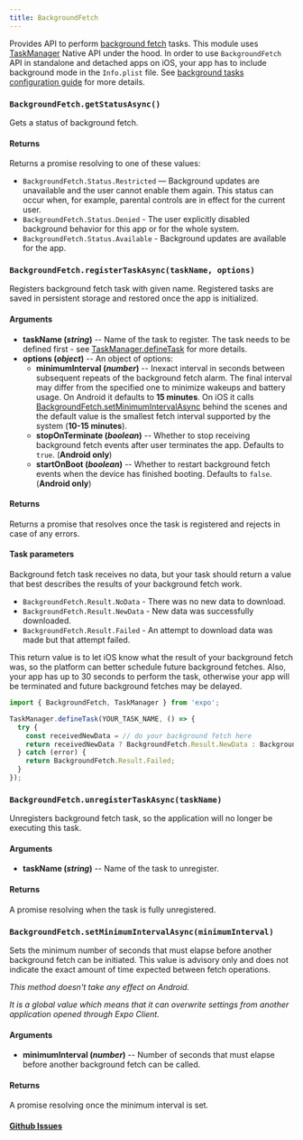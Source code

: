```yaml
---
title: BackgroundFetch
---
```


Provides API to perform [background fetch](https://developer.apple.com/documentation/uikit/core_app/managing_your_app_s_life_cycle/preparing_your_app_to_run_in_the_background/updating_your_app_with_background_app_refresh) tasks. This module uses [TaskManager](../task-manager) Native API under the hood.
In order to use `BackgroundFetch` API in standalone and detached apps on iOS, your app has to include background mode in the `Info.plist` file. See [background tasks configuration guide](../task-manager#configuration-for-standalone-apps) for more details.

### `BackgroundFetch.getStatusAsync()`

Gets a status of background fetch.

#### Returns

Returns a promise resolving to one of these values:
-   `BackgroundFetch.Status.Restricted` — Background updates are unavailable and the user cannot enable them again. This status can occur when, for example, parental controls are in effect for the current user.
-   `BackgroundFetch.Status.Denied` - The user explicitly disabled background behavior for this app or for the whole system.
-   `BackgroundFetch.Status.Available` - Background updates are available for the app.

### `BackgroundFetch.registerTaskAsync(taskName, options)`

Registers background fetch task with given name. Registered tasks are saved in persistent storage and restored once the app is initialized.

#### Arguments

-   **taskName (_string_)** -- Name of the task to register. The task needs to be defined first - see [TaskManager.defineTask](../task-manager#taskmanagerdefinetasktaskname-task) for more details.
-   **options (_object_)** -- An object of options:
    -   **minimumInterval (_number_)** -- Inexact interval in seconds between subsequent repeats of the background fetch alarm. The final interval may differ from the specified one to minimize wakeups and battery usage.
    On Android it defaults to **15 minutes**. On iOS it calls [BackgroundFetch.setMinimumIntervalAsync](#backgroundfetchsetminimumintervalasyncminimuminterval) behind the scenes and the default value is the smallest fetch interval supported by the system (**10-15 minutes**).
    -   **stopOnTerminate (_boolean_)** -- Whether to stop receiving background fetch events after user terminates the app. Defaults to `true`. (**Android only**)
    -   **startOnBoot (_boolean_)** -- Whether to restart background fetch events when the device has finished booting. Defaults to `false`. (**Android only**)

#### Returns

Returns a promise that resolves once the task is registered and rejects in case of any errors.

#### Task parameters

Background fetch task receives no data, but your task should return a value that best describes the results of your background fetch work.
-   `BackgroundFetch.Result.NoData` - There was no new data to download.
-   `BackgroundFetch.Result.NewData` - New data was successfully downloaded.
-   `BackgroundFetch.Result.Failed` - An attempt to download data was made but that attempt failed.

This return value is to let iOS know what the result of your background fetch was, so the platform can better schedule future background fetches. Also, your app has up to 30 seconds to perform the task, otherwise your app will be terminated and future background fetches may be delayed.

```javascript
import { BackgroundFetch, TaskManager } from 'expo';

TaskManager.defineTask(YOUR_TASK_NAME, () => {
  try {
    const receivedNewData = // do your background fetch here
    return receivedNewData ? BackgroundFetch.Result.NewData : BackgroundFetch.Result.NoData;
  } catch (error) {
    return BackgroundFetch.Result.Failed;
  }
});
```

### `BackgroundFetch.unregisterTaskAsync(taskName)`

Unregisters background fetch task, so the application will no longer be executing this task.

#### Arguments

-   **taskName (_string_)** -- Name of the task to unregister.

#### Returns

A promise resolving when the task is fully unregistered.

### `BackgroundFetch.setMinimumIntervalAsync(minimumInterval)`

Sets the minimum number of seconds that must elapse before another background fetch can be initiated. This value is advisory only and does not indicate the exact amount of time expected between fetch operations.

*This method doesn't take any effect on Android.*

*It is a global value which means that it can overwrite settings from another application opened through Expo Client.*

#### Arguments

-   **minimumInterval (_number_)** -- Number of seconds that must elapse before another background fetch can be called.

#### Returns

A promise resolving once the minimum interval is set.

#### [Github Issues](https://github.com/expo/expo/labels/BackgroundFetch)
